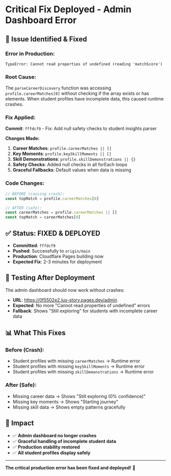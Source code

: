 # Critical Fix Deployed - Admin Dashboard Error

## 🚨 Issue Identified & Fixed

### **Error in Production:**
```
TypeError: Cannot read properties of undefined (reading 'matchScore')
```

### **Root Cause:**
The `parseCareerDiscovery` function was accessing `profile.careerMatches[0]` without checking if the array exists or has elements. When student profiles have incomplete data, this caused runtime crashes.

### **Fix Applied:**
**Commit**: `fffdcf9` - Fix: Add null safety checks to student insights parser

**Changes Made:**
1. **Career Matches**: `profile.careerMatches || []`
2. **Key Moments**: `profile.keySkillMoments || []`
3. **Skill Demonstrations**: `profile.skillDemonstrations || {}`
4. **Safety Checks**: Added null checks in all forEach loops
5. **Graceful Fallbacks**: Default values when data is missing

### **Code Changes:**
```typescript
// BEFORE (causing crash):
const topMatch = profile.careerMatches[0]

// AFTER (safe):
const careerMatches = profile.careerMatches || []
const topMatch = careerMatches[0]
```

## ✅ **Status: FIXED & DEPLOYED**

- **Committed**: `fffdcf9`
- **Pushed**: Successfully to `origin/main`
- **Production**: Cloudflare Pages building now
- **Expected Fix**: 2-3 minutes for deployment

## 🧪 **Testing After Deployment**

The admin dashboard should now work without crashes:
- **URL**: https://0f5502e2.lux-story.pages.dev/admin
- **Expected**: No more "Cannot read properties of undefined" errors
- **Fallback**: Shows "Still exploring" for students with incomplete career data

## 📊 **What This Fixes**

### **Before (Crash):**
- Student profiles with missing `careerMatches` → Runtime error
- Student profiles with missing `keySkillMoments` → Runtime error
- Student profiles with missing `skillDemonstrations` → Runtime error

### **After (Safe):**
- Missing career data → Shows "Still exploring (0% confidence)"
- Missing key moments → Shows "Starting journey"
- Missing skill data → Shows empty patterns gracefully

## 🎯 **Impact**

- ✅ **Admin dashboard no longer crashes**
- ✅ **Graceful handling of incomplete student data**
- ✅ **Production stability restored**
- ✅ **All student profiles display safely**

---

**The critical production error has been fixed and deployed!** 🚀
